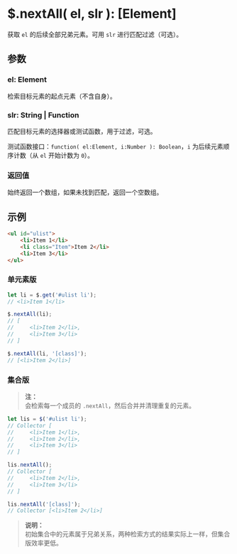 # $.nextAll( el, slr ): [Element]

获取 `el` 的后续全部兄弟元素。可用 `slr` 进行匹配过滤（可选）。


## 参数

### el: Element

检索目标元素的起点元素（不含自身）。


### slr: String | Function

匹配目标元素的选择器或测试函数，用于过滤，可选。

测试函数接口：`function( el:Element, i:Number ): Boolean`，`i` 为后续元素顺序计数（从 `el` 开始计数为 `0`）。


### 返回值

始终返回一个数组，如果未找到匹配，返回一个空数组。


## 示例

```html
<ul id="ulist">
    <li>Item 1</li>
    <li class="Item">Item 2</li>
    <li>Item 3</li>
</ul>
```


### 单元素版

```js
let li = $.get('#ulist li');
// <li>Item 1</li>

$.nextAll(li);
// [
//     <li>Item 2</li>,
//     <li>Item 3</li>
// ]

$.nextAll(li, '[class]');
// [<li>Item 2</li>]
```


### 集合版

> **注：**<br>
> 会检索每一个成员的 `.nextAll`，然后合并并清理重复的元素。

```js
let lis = $('#ulist li');
// Collector [
//     <li>Item 1</li>,
//     <li>Item 2</li>,
//     <li>Item 3</li>
// ]

lis.nextAll();
// Collector [
//     <li>Item 2</li>,
//     <li>Item 3</li>
// ]

lis.nextAll('[class]');
// Collector [<li>Item 2</li>]
```

> **说明：**<br>
> 初始集合中的元素属于兄弟关系，两种检索方式的结果实际上一样，但集合版效率更低。
